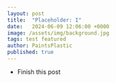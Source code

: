 ```yaml
---
layout: post
title:  "Placeholder: I"
date:   2024-06-09 12:06:00 +0000
image: /assets/img/background.jpg
tags: test featured
author: PaintsPlastic
published: true
---
```


- Finish this post

